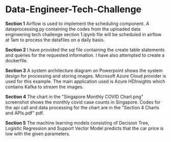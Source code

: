 # Data-Engineer-Tech-Challenge

**Section 1**
Airflow is used to implement the scheduling component.
A dataprocessing.py containing the codes from the uploaded data engineering tech challenge section 1.ipynb file will be scheduled in airflow at 1am to process the datafiles on a daily basis. 

**Section 2**
I have provided the sql file containing the create table statements and queries for the requested information. I have also attempted to create a dockerfile.

**Section 3**
A system architecture diagram on Powerpoint shows the system design for processing and storing images. Microsoft Azure Cloud provider is used for this example. The main application used is Azure HDInsights which contains Kafka to stream the images.

**Section 4**
The chart in the "Singapore Monthly COVID Chart.png" screenshot shows the monthly covid case counts in Singapore. Codes for the api call and data processing for the chart are in the "Section 4 Charts and APIs.pdf" pdf. 

**Section 5**
The machine learning models consisting of Decision Tree, Logistic Regression and Support Vector Model predicts that the car price is low with the given parameters.
